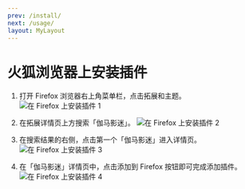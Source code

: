 ```yaml
---
prev: /install/
next: /usage/
layout: MyLayout
---
```


# 火狐浏览器上安装插件

1. 打开 Firefox 浏览器右上角菜单栏，点击拓展和主题。 ![在 Firefox 上安装插件 1](/assets/installOnFirefox/install.firefox.1.png)

1. 在拓展详情页上方搜索「伽马影迷」。 ![在 Firefox 上安装插件 2](/assets/installOnFirefox/install.firefox.2.png)

1. 在搜索结果的右侧，点击第一个「伽马影迷」进入详情页。 ![在 Firefox 上安装插件 3](/assets/installOnFirefox/install.firefox.3.png)

1. 在「伽马影迷」详情页中，点击添加到 Firefox 按钮即可完成添加插件。 ![在 Firefox 上安装插件 4](/assets/installOnFirefox/install.firefox.4.png)
